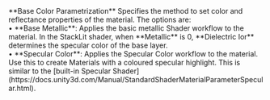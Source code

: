 <tr>
<td>**Base Color Parametrization**</td>
<td>Specifies the method to set color and reflectance properties of the material. The options are:<br/>&#8226; **Base Metallic**: Applies the basic metallic Shader workflow to the material. In the StackLit shader, when **Metallic** is 0, **Dielectric Ior** determines the specular color of the base layer.<br/>&#8226; **Specular Color**: Applies the Specular Color workflow to the material. Use this to create Materials with a coloured specular highlight. This is similar to the [built-in Specular Shader](https://docs.unity3d.com/Manual/StandardShaderMaterialParameterSpecular.html).</td>
</tr>
